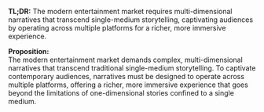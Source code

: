**TL;DR:** The modern entertainment market requires multi-dimensional narratives that transcend single-medium storytelling, captivating audiences by operating across multiple platforms for a richer, more immersive experience.

**Proposition:**  
The modern entertainment market demands complex, multi-dimensional narratives that transcend traditional single-medium storytelling. To captivate contemporary audiences, narratives must be designed to operate across multiple platforms, offering a richer, more immersive experience that goes beyond the limitations of one-dimensional stories confined to a single medium.

